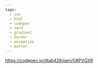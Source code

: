 ```yaml
---
tags:
  - css
  - html
  - codepen
  - card
  - gradient
  - border
  - animation
  - button
---
```

https://codepen.io/dtab428/pen/GRPVQXR
